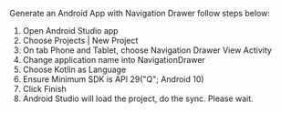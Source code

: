  Generate an Android App with Navigation Drawer
 follow steps below:
 1. Open Android Studio app
 2. Choose Projects | New Project
 3. On tab Phone and Tablet, choose Navigation Drawer View Activity
 4. Change application name into NavigationDrawer
 5. Choose Kotlin as Language
 6. Ensure Minimum SDK is API 29("Q"; Android 10)
 7. Click Finish
 8. Android Studio will load the project, do the sync. Please wait.
